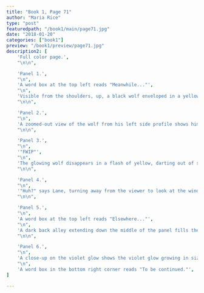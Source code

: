 ```yaml
---
title: "Book 1, Page 71"
author: "Maria Rice"
type: "post"
featuredpath: "/book1/main/page71.jpg"
date: "2018-01-20"
categories: ["book1"]
preview: "/book1/preview/page71.jpg"
description2: [
    'Full color page.',
    "\n\n",

    'Panel 1.',
    "\n",
    'A word box at the top left reads "Meanwhile..."',
    "\n",
    'Visible from the shoulders, up, a black wolf enveloped in a yellow glow raises his nose towards the moon in the top right corner of the panel. He sniffs the air, his yellow eyes reflecting some of the moonlight that cascades over his face and back. A yellow, diamond-shaped gem graces his chest and he emits a soft rushing sound ("SHHSSHSHH").',
    "\n\n",

    'Panel 2.',
    "\n",
    'A zoomed-out view of the wolf from his left side profile shows him standing on the lawn in front of Lane',"'",'s house. He sniffs the ground, still emitting a rushing sound, when suddenly...',
    "\n\n",

    'Panel 3.',
    "\n",
    '"FWIP"',
    "\n",
    'The glowing wolf disappears in a flash of yellow, darting out of sight beyond the left border of the panel. ',
    "\n\n",

    'Panel 4.',
    "\n",
    '"Huh?" says Lane, turning away from the viewer to look at the window in the background. She sits cross-legged with her back against her bed and holding an open book in her hands. The cover is mint-green. "What was that?" she asks out loud to herself.',
    "\n\n",

    'Panel 5.',
    "\n",
    'A word box at the top left reads "Elsewhere..."',
    "\n",
    'A dark back alley extending down the middle of the panel fills the view. Many buildings stand on either side, including a transformer to the right, guarded by two yellow concrete posts. A violet glow begins to appear in mid-air beyond the transformer, emitting a rushing sound ("FSHSHSH").',
    "\n\n",

    'Panel 6.',
    "\n",
    'A close-up on the violet glow shows the violet glow growing in size and a familiar wavy pattern appears inside it, similar to the pattern inside a blue door, but converging in a horizontal line running down the middle. The rushing sound grows louder ("SHSHSHSHSH").',
    "\n",
    'A word box in the bottom right corner reads "To be continued."',
]

---
```


